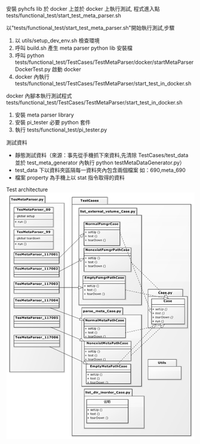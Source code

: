 安裝 pyhcfs lib 於 docker 上並於 docker 上執行測試,
程式進入點 tests/functional_test/start_test_meta_parser.sh

以"tests/functional_test/start_test_meta_parser.sh"開始執行測試,步驟
1. 以 utils/setup_dev_env.sh 檢查環境
2. 呼叫 build.sh 產生 meta parser python lib 安裝檔
3. 呼叫 python tests/functional_test/TestCases/TestMetaParser/docker/startMetaParserDockerTest.py 啟動 docker
4. docker 內執行 tests/functional_test/TestCases/TestMetaParser/start_test_in_docker.sh 

docker 內腳本執行測試程式
tests/functional_test/TestCases/TestMetaParser/start_test_in_docker.sh
1. 安裝 meta parser library
2. 安裝 pi_tester 必要 python 套件
3. 執行 tests/functional_test/pi_tester.py

測試資料
-	靜態測試資料（來源：事先從手機抓下來資料,先清除 TestCases/test_data 並於 test_meta_generator 內執行 python testMetaDataGenerator.py）
-	test_data 下以資料夾區隔每一資料夾內包含兩個檔案 如：690,meta_690
-	檔案 property 為手機上以 stat 指令取得的資料

Test architecture
![Preview](TestArch.png) 
